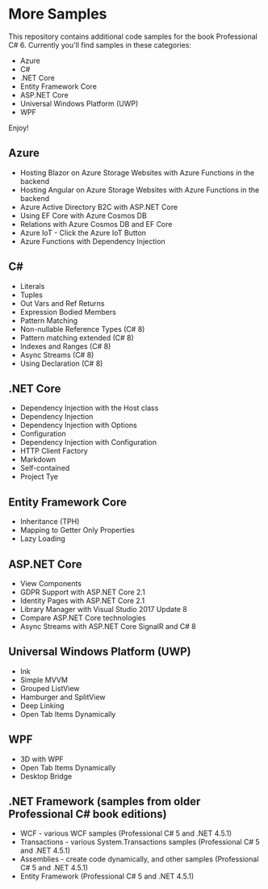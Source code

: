 # More Samples

This repository contains additional code samples for the book Professional C# 6. Currently you'll find samples in these categories:

* Azure
* C#
* .NET Core
* Entity Framework Core
* ASP.NET Core
* Universal Windows Platform (UWP)
* WPF

Enjoy!

## Azure

* Hosting Blazor on Azure Storage Websites with Azure Functions in the backend
* Hosting Angular on Azure Storage Websites with Azure Functions in the backend
* Azure Active Directory B2C with ASP.NET Core
* Using EF Core with Azure Cosmos DB
* Relations with Azure Cosmos DB and EF Core
* Azure IoT - Click the Azure IoT Button
* Azure Functions with Dependency Injection

## C#

* Literals
* Tuples
* Out Vars and Ref Returns
* Expression Bodied Members
* Pattern Matching
* Non-nullable Reference Types (C# 8)
* Pattern matching extended (C# 8)
* Indexes and Ranges (C# 8)
* Async Streams (C# 8)
* Using Declaration (C# 8)

## .NET Core

* Dependency Injection with the Host class
* Dependency Injection
* Dependency Injection with Options
* Configuration
* Dependency Injection with Configuration
* HTTP Client Factory
* Markdown
* Self-contained
* Project Tye

## Entity Framework Core

* Inheritance (TPH)
* Mapping to Getter Only Properties
* Lazy Loading

## ASP.NET Core

* View Components
* GDPR Support with ASP.NET Core 2.1
* Identity Pages with ASP.NET Core 2.1
* Library Manager with Visual Studio 2017 Update 8
* Compare ASP.NET Core technologies
* Async Streams with ASP.NET Core SignalR and C# 8

## Universal Windows Platform (UWP)

* Ink
* Simple MVVM
* Grouped ListView
* Hamburger and SplitView
* Deep Linking
* Open Tab Items Dynamically

## WPF

* 3D with WPF
* Open Tab Items Dynamically
* Desktop Bridge

## .NET Framework (samples from older Professional C# book editions)

* WCF - various WCF samples (Professional C# 5 and .NET 4.5.1)
* Transactions - various System.Transactions samples (Professional C# 5 and .NET 4.5.1)
* Assemblies - create code dynamically, and other samples (Professional C# 5 and .NET 4.5.1)
* Entity Framework (Professional C# 5 and .NET 4.5.1)
